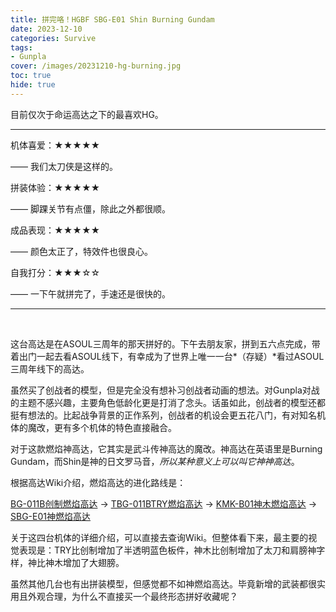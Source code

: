 ```yaml
---
title: 拼完咯！HGBF SBG-E01 Shin Burning Gundam
date: 2023-12-10
categories: Survive
tags: 
- Gunpla
cover: /images/20231210-hg-burning.jpg
toc: true
hide: true
---
```

目前仅次于命运高达之下的最喜欢HG。

<!--more-->

___

机体喜爱：★★★★★

—— 我们太刀侠是这样的。

拼装体验：★★★★★

—— 脚踝关节有点僵，除此之外都很顺。

成品表现：★★★★★

—— 颜色太正了，特效件也很良心。

自我打分：★★★☆☆

—— 一下午就拼完了，手速还是很快的。

---

<br/>

这台高达是在ASOUL三周年的那天拼好的。下午去朋友家，拼到五六点完成，带着出门一起去看ASOUL线下，有幸成为了世界上唯一一台*（存疑）*看过ASOUL三周年线下的高达。

虽然买了创战者的模型，但是完全没有想补习创战者动画的想法。对Gunpla对战的主题不感兴趣，主要角色低龄化更是打消了念头。话虽如此，创战者的模型还都挺有想法的。比起战争背景的正作系列，创战者的机设会更五花八门，有对知名机体的魔改，更有多个机体的特色直接融合。

对于这款燃焰神高达，它其实是武斗传神高达的魔改。神高达在英语里是Burning Gundam，而Shin是神的日文罗马音，*所以某种意义上可以叫它神神高达*。

根据高达Wiki介绍，燃焰高达的进化路线是：

[BG-011B创制燃焰高达](https://wiki.biligame.com/gundam/BG-011B%E5%88%9B%E5%88%B6%E7%87%83%E7%84%B0%E9%AB%98%E8%BE%BE) → [TBG-011BTRY燃焰高达](https://wiki.biligame.com/gundam/TBG-011BTRY%E7%87%83%E7%84%B0%E9%AB%98%E8%BE%BE) → [KMK-B01神木燃焰高达](https://wiki.biligame.com/gundam/KMK-B01%E7%A5%9E%E6%9C%A8%E7%87%83%E7%84%B0%E9%AB%98%E8%BE%BE) → [SBG-E01神燃焰高达](https://wiki.biligame.com/gundam/SBG-E01%E7%A5%9E%E7%87%83%E7%84%B0%E9%AB%98%E8%BE%BE)

关于这四台机体的详细介绍，可以直接去查询Wiki。但整体看下来，最主要的视觉表现是：TRY比创制增加了半透明蓝色板件，神木比创制增加了太刀和肩膀神字样，神比神木增加了大翅膀。

虽然其他几台也有出拼装模型，但感觉都不如神燃焰高达。毕竟新增的武装都很实用且外观合理，为什么不直接买一个最终形态拼好收藏呢？

<br/>